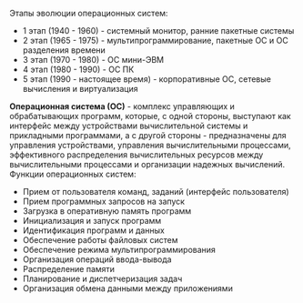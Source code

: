 Этапы эволюции операционных систем:
- 1 этап (1940 - 1960) - системный монитор, ранние пакетные системы
- 2 этап (1965 - 1975) - мультипрограммирование, пакетные ОС и ОС разделения времени
- 3 этап (1970 - 1980) - ОС мини-ЭВМ
- 4 этап (1980 - 1990) - ОС ПК
- 5 этап (1990 - настоящее время) - корпоративные ОС, сетевые вычисления и виртуализация
  
**Операционная система (ОС)** - комплекс управляющих и обрабатывающих программ, которые, с одной стороны, выступают как интерфейс между устройствами вычислительной системы и прикладными программами, а с другой стороны - предназначены для управления устройствами, управления вычислительными процессами, эффективного распределения вычислительных ресурсов между вычислительными процессами и организации надежных вычислений.  
Функции операционных систем:
- Прием от пользователя команд, заданий (интерфейс пользователя)
- Прием программных запросов на запуск
- Загрузка в оперативную память программ
- Инициализация и запуск программ
- Идентификация программ и данных
- Обеспечение работы файловых систем
- Обеспечение режима мультипрограммирования
- Организация операций ввода-вывода
- Распределение памяти
- Планирование и диспетчеризация задач
- Организация обмена данными между приложениями